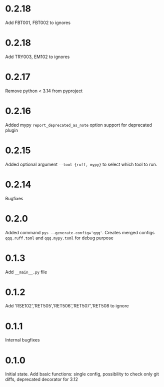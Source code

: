 # 0.2.18

Add FBT001, FBT002 to ignores

# 0.2.18

Add TRY003, EM102 to ignores

# 0.2.17

Remove python < 3.14 from pyproject

# 0.2.16

Added mypy `report_deprecated_as_note` option support for deprecated plugin

# 0.2.15

Added optional argument `--tool {ruff, mypy}` to select which tool to run.

# 0.2.14

Bugfixes

# 0.2.0

Added command `pys --generate-config='qqq'`. Creates merged configs `qqq.ruff.toml` and `qqq.mypy.toml` for debug purpose

# 0.1.3

Add `__main__.py` file

# 0.1.2

Add 'RSE102','RET505','RET506','RET507','RET508 to ignore

# 0.1.1

Internal bugfixes

# 0.1.0

Initial state. Add basic functions: single config, possibility to check only git diffs, deprecated decorator for 3.12
